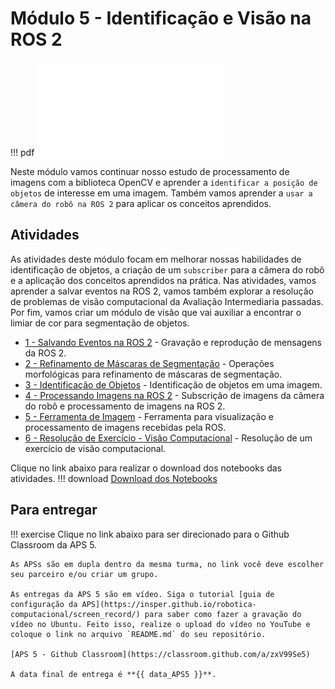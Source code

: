 # Módulo 5 - Identificação e Visão na ROS 2

!!! pdf
    ![](slides.pdf)

Neste módulo vamos continuar nosso estudo de processamento de imagens com a biblioteca OpenCV e aprender a `identificar a posição de objetos` de interesse em uma imagem. Também vamos aprender a `usar a câmera do robô na ROS 2` para aplicar os conceitos aprendidos.

## Atividades

As atividades deste módulo focam em melhorar nossas habilidades de identificação de objetos, a criação de um `subscriber` para a câmera do robô e a aplicação dos conceitos aprendidos na prática. Nas atividades, vamos aprender a salvar eventos na ROS 2, vamos também explorar a resolução de problemas de visão computacional da Avaliação Intermediaria passadas. Por fim, vamos criar um módulo de visão que vai auxiliar a encontrar o limiar de cor para segmentação de objetos.

- [1 - Salvando Eventos na ROS 2](atividades/1-rosbag.md) - Gravação e reprodução de mensagens da ROS 2.
- [2 - Refinamento de Máscaras de Segmentação](atividades/2-morfologia.ipynb) - Operações morfológicas para refinamento de máscaras de segmentação.
- [3 - Identificação de Objetos](atividades/3-identificacao.ipynb) - Identificação de objetos em uma imagem.
- [4 - Processando Imagens na ROS 2](atividades/4-image_subscriber.md) - Subscrição de imagens da câmera do robô e processamento de imagens na ROS 2.
- [5 - Ferramenta de Imagem](atividades/5-image_tool.md) - Ferramenta para visualização e processamento de imagens recebidas pela ROS.
- [6 - Resolução de Exercício - Visão Computacional](atividades/61-enunciado.md) - Resolução de um exercício de visão computacional.

Clique no link abaixo para realizar o download dos notebooks das atividades.
!!! download
    [Download dos Notebooks](atividades_modulo_5.zip)

## Para entregar

!!! exercise
    Clique no link abaixo para ser direcionado para o Github Classroom da APS 5.

    As APSs são em dupla dentro da mesma turma, no link você deve escolher seu parceiro e/ou criar um grupo.

    As entregas da APS 5 são em vídeo. Siga o tutorial [guia de configuração da APS](https://insper.github.io/robotica-computacional/screen_record/) para saber como fazer a gravação do vídeo no Ubuntu. Feito isso, realize o upload do vídeo no YouTube e coloque o link no arquivo `README.md` do seu repositório.

    [APS 5 - Github Classroom](https://classroom.github.com/a/zxV99Se5)

    A data final de entrega é **{{ data_APS5 }}**.